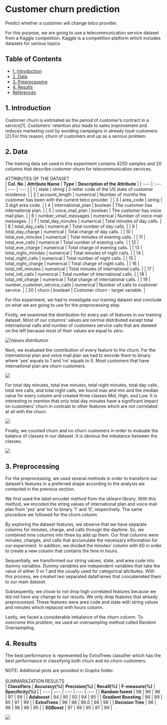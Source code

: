 # Customer churn prediction
Predict whether a customer will change telco provider.

For this purpose, we are going to use a telecommunication service dataset from a Kaggle competition. Kaggle is a competition platform which includes datasets for various 
topics.
## Table of Contents
* [1. Introduction](#1-introduction)
* [2. Data](#2-data)
* [3. Preprocessing](#3-preprocessing)
* [4. Results](#4-feature-engineering)
* [References](#references)

## 1. Introduction
Customer churn is estimated as the period of customer’s
contract in a service[1]. Customers’ retention also leads to
sales improvement and reduces marketing cost by avoiding
campaigns in already loyal customers [2].For this reason,
churn of customers end up as a serious problem.

## 2. Data
The training data set used in this experiment contains 4250
samples and 20 columns that describe customer churn for
telecommunication services.

ATTRIBUTES OF THE DATASET  </br>
| **Col. No** | **Attribute Name** | **Type** | **Description of the Attribute** |
| :--- | :--- | :--- | :--- |
| 1 | state | string | 2-letter code of the US state of customer residence. |
| 2 | account_length | numerical | Number of months the customer has been with the current telco provider. |
| 3 | area_code | string | 3 digit area code. |
| 4 | international_plan | boolean | The customer has international plan. |
| 5 | voice_mail_plan | boolean | The customer has voice mail plan. |
| 6 | number_vmail_messages | numerical | Number of voice-mail messages. |
| 7 | total_day_minutes | numerical | Total minutes of day calls. |
| 8 | total_day_calls | numerical | Total number of day calls. |
| 9 | total_day_charge | numerical | Total charge of day calls. |
| 10 | total_eve_minutes | numerical | Total minutes of evening calls. |
| 11 | total_eve_calls | numerical | Total number of evening calls. |
| 12 | total_eve_charge | numerical | Total charge of evening calls. |
| 13 | total_night_minutes | numerical | Total minutes of night calls. |
| 14 | total_night_calls | numerical | Total number of night calls. |
| 15 | total_night_charge | numerical | Total charge of night calls. |
| 16 | total_intl_minutes | numerical | Total minutes of international calls. |
| 17 | total_intl_calls | numerical | Total number of international calls. |
| 18 | total_intl_charge | numerical | Total charge of international calls. |
| 19 | number_customer_service_calls | numerical | Number of calls to customer service. |
| 20 | churn | boolean | Customer churn - target variable. |

For this experiment, we had to investigate our training
dataset and conclude on what we are going to use for the
preprocessing step.

Firstly, we examined the distribution for every pair of
features in our training dataset. Most of our columns’ values are normal
distributed except total international calls and number of
customers service calls that are skewed on the left because
most of their values are equal to zero.

![Values distribution](https://github.com/Dimstella/customer-churn-prediction/blob/main/Graphs/valuesDistribution.png) </br>

Next, we evaluated the contribution of every feature to the
churn. For the international plan and voice mail plan we had to
encode them to binary where ’yes’ equals to 1 and ’no’ equals
to 0. Most customers that have international plan are churn customers.

![](https://github.com/Dimstella/customer-churn-prediction/blob/main/Graphs/voicemail_international.png) </br>

For total day minutes, total eve minutes, total night minutes,
total day calls, total eve calls, and total night calls, we found
max and min and the median value for every column and
created three classes Mid, High, and Low. It is
interesting to mention that only total day minutes have a
significant impact on customers’ churn in contrast to other
features which are not correlated at all with the churn.

![](https://github.com/Dimstella/customer-churn-prediction/blob/main/Graphs/valuesClasses.png) </br>

Finally, we counted churn and no churn customers in order
to evaluate the balance of classes in our dataset. It is obvious 
the imbalance between the classes.

![](https://github.com/Dimstella/customer-churn-prediction/blob/main/Graphs/classesImbalance.png) </br>

## 3. Preprocessing

For the preprocessing, we used several methods in order to
transform our dataset’s features in a preferred shape according
to the analysis we contacted in the previous section.

We first used the label encoder method from the sklearn
library. With this method, we encoded the string values of
international plan and voice mail plan from ’yes’ and ’no’
to binary ’1’ and ’0’, respectively. The same procedure we
followed for the churn column.

By exploring the dataset features, we observe that we have
separate columns for minutes, charge, and calls through the
daytime. So, we combined nine columns into three by add up
them. Our final columns were minutes, charges, and calls that
accumulate the necessary information for our experiment. In
addition, we divided the minutes’ column with 60 in order to
create a new column that contains the time in hours.

Sequentially, we transformed our string values, state, and
area code into dummy variables. Dummy variables are independent
variables that take the value of either 0 or 1 and the 
usually used for categorical attributes. With this process, we
created two separated dataframes that concatenated them to
our main dataset.

Subsequently, we chose to not drop high correlated features
because we did not have any change to our results. We only
drop features that already preprocessed. These features were
area code and state with string values and minutes which
replaced with hours column.

Lastly, we faced a considerable imbalance of the churn
column. To overcome this
problem, we used an oversampling method called Random
Oversampling.

## 4. Results

The best performance is represented by ExtraTrees classifier which has
the best performance in classifying both churn and no churn
customers.

NOTE: Additional plots are provided in Graphs folder. </br> </br> 
SUMMARAZATION RESULTS </br>
| **Classifiers** | **Accuracy(%)**| **Precision(%)** | **Recall(%)** | **F-measure(%)** | **Specificity(%)** |
| :--- | :--- | :--- | :--- | :--- |
| **Random forest** | 98 | 99 | 96 | 97 | 99 |
| **Adaboost** | 94 | 95 | 92 | 94 | 95 |
| **Gradient Boosting** | 98 | 99 | 95 | 97 | 99 |
| **ExtraTrees** | 98 | 98 | 98.0 | 98 | 98 |
| **Decision Tree** | 96 | 96 | 96 | 96 | 95 |
| **XGBoost** | 97 | 99 | 95 | 97 | 99 |

![](https://github.com/Dimstella/customer-churn-prediction/blob/main/Graphs/classifiersComparison.png) </br>
